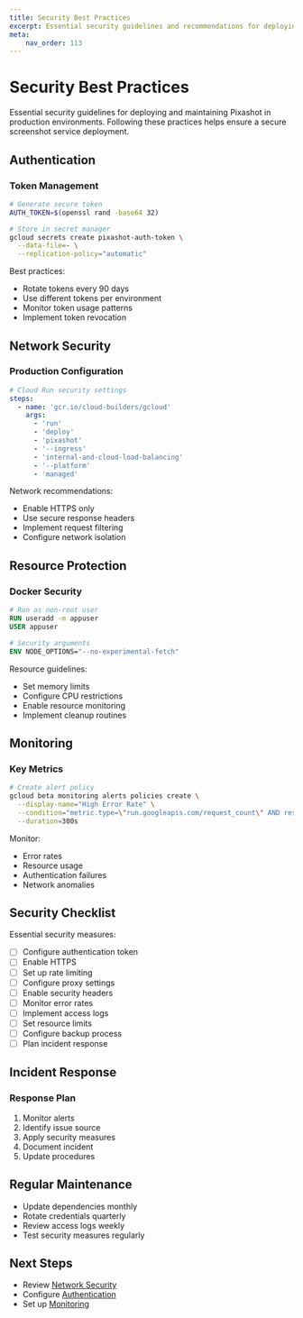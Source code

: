 ```yaml
---
title: Security Best Practices
excerpt: Essential security guidelines and recommendations for deploying and maintaining Pixashot in production environments.
meta:
    nav_order: 113
---
```


# Security Best Practices

Essential security guidelines for deploying and maintaining Pixashot in production environments. Following these practices helps ensure a secure screenshot service deployment.

## Authentication

### Token Management
```bash
# Generate secure token
AUTH_TOKEN=$(openssl rand -base64 32)

# Store in secret manager
gcloud secrets create pixashot-auth-token \
  --data-file=- \
  --replication-policy="automatic"
```

Best practices:
- Rotate tokens every 90 days
- Use different tokens per environment
- Monitor token usage patterns
- Implement token revocation

## Network Security

### Production Configuration
```yaml
# Cloud Run security settings
steps:
  - name: 'gcr.io/cloud-builders/gcloud'
    args:
      - 'run'
      - 'deploy'
      - 'pixashot'
      - '--ingress'
      - 'internal-and-cloud-load-balancing'
      - '--platform'
      - 'managed'
```

Network recommendations:
- Enable HTTPS only
- Use secure response headers
- Implement request filtering
- Configure network isolation

## Resource Protection

### Docker Security
```dockerfile
# Run as non-root user
RUN useradd -m appuser
USER appuser

# Security arguments
ENV NODE_OPTIONS="--no-experimental-fetch"
```

Resource guidelines:
- Set memory limits
- Configure CPU restrictions
- Enable resource monitoring
- Implement cleanup routines

## Monitoring

### Key Metrics
```bash
# Create alert policy
gcloud beta monitoring alerts policies create \
  --display-name="High Error Rate" \
  --condition="metric.type=\"run.googleapis.com/request_count\" AND resource.type=\"cloud_run_revision\"" \
  --duration=300s
```

Monitor:
- Error rates
- Resource usage
- Authentication failures
- Network anomalies

## Security Checklist

Essential security measures:

- [ ] Configure authentication token
- [ ] Enable HTTPS
- [ ] Set up rate limiting
- [ ] Configure proxy settings
- [ ] Enable security headers
- [ ] Monitor error rates
- [ ] Implement access logs
- [ ] Set resource limits
- [ ] Configure backup process
- [ ] Plan incident response

## Incident Response

### Response Plan
1. Monitor alerts
2. Identify issue source
3. Apply security measures
4. Document incident
5. Update procedures

## Regular Maintenance

- Update dependencies monthly
- Rotate credentials quarterly
- Review access logs weekly
- Test security measures regularly

## Next Steps

- Review [Network Security](network-security.md)
- Configure [Authentication](authentication.md)
- Set up [Monitoring](../deployment/monitoring.md)